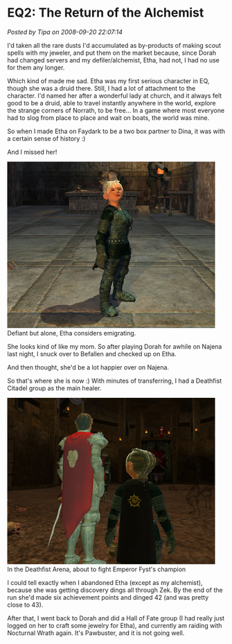# EQ2: The Return of the Alchemist

*Posted by Tipa on 2008-09-20 22:07:14*

I'd taken all the rare dusts I'd accumulated as by-products of making scout spells with my jeweler, and put them on the market because, since Dorah had changed servers and my defiler/alchemist, Etha, had not, I had no use for them any longer.

Which kind of made me sad. Etha was my first serious character in EQ, though she was a druid there. Still, I had a lot of attachment to the character. I'd named her after a wonderful lady at church, and it always felt good to be a druid, able to travel instantly anywhere in the world, explore the strange corners of Norrath, to be free... In a game where most everyone had to slog from place to place and wait on boats, the world was mine.

So when I made Etha on Faydark to be a two box partner to Dina, it was with a certain sense of history :)

And I missed her!

![](../uploads/2008/09/everquest2-2008-09-20-01-45-31-90.jpg "everquest2-2008-09-20-01-45-31-90")  
Defiant but alone, Etha considers emigrating.

She looks kind of like my mom. So after playing Dorah for awhile on Najena last night, I snuck over to Befallen and checked up on Etha.

And then thought, she'd be a lot happier over on Najena.

So that's where she is now :) With minutes of transferring, I had a Deathfist Citadel group as the main healer.

![](../uploads/2008/09/everquest2-2008-09-20-12-49-42-37.jpg "everquest2-2008-09-20-12-49-42-37")  
In the Deathfist Arena, about to fight Emperor Fyst's champion

I could tell exactly when I abandoned Etha (except as my alchemist), because she was getting discovery dings all through Zek. By the end of the run she'd made six achievement points and dinged 42 (and was pretty close to 43).

After that, I went back to Dorah and did a Hall of Fate group (I had really just logged on her to craft some jewelry for Etha), and currently am raiding with Nocturnal Wrath again. It's Pawbuster, and it is not going well.

